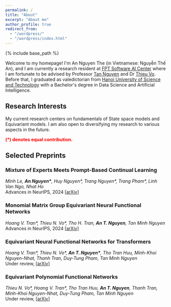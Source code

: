 ```yaml
---
permalink: /
title: "About"
excerpt: "About me"
author_profile: true
redirect_from: 
  - "/wordpress/"
  - "/wordpress/index.html"
---
```


{% include base_path %}

   
Welcome to my homepage! I'm An Nguyen The (in Vietnamese: Nguyễn Thế An), and I am currently a research resident at [FPT Software AI Center](https://fpt-aicenter.com/en/) where I am fortunate to be advised by Professor [Tan Nguyen](https://tanmnguyen89.github.io/) and Dr [Thieu Vo](https://scholar.google.at/citations?user=CM2qJSoAAAAJ&hl=en/). Before that, I graduated as valedictorian from [Hanoi University of Science and Technology](https://hust.edu.vn/) with a Bachelor's degree in Data Science and Artificial Intelligence. 

## Research Interests 
My current research centers on fundamentals of State space models and Equivariant models. I am also open to diversifying my research to various aspects in the future.


<span style="color:red"> **(\*) denotes equal contribution.** </span> <br/>
## Selected Preprints
### Mixture of Experts Meets Prompt-Based Continual Learning
*Minh Le, __An Nguyen\*__, Huy Nguyen\*, Trang Nguyen\*, Trang Pham\*, Linh Van Ngo, Nhat Ho*<br/>
Advances in NeurIPS, 2024 [[arXiv](https://arxiv.org/abs/2405.14124)]
### Monomial Matrix Group Equivariant Neural Functional Networks
*Hoang V. Tran\*, Thieu N. Vo\*, Tho H. Tran, __An T. Nguyen__, Tan Minh Nguyen*<br/>
Advances in NeurIPS, 2024 [[arXiv](https://arxiv.org/abs/2409.11697)]
### Equivariant Neural Functional Networks for Transformers
*Hoang V. Tran\*, Thieu N. Vo\*, __An T. Nguyen\*__, Tho Tran Huu, Minh-Khoi Nguyen-Nhat, Thanh Tran, Duy-Tung Pham, Tan Minh Nguyen*<br/>
Under review, [[arXiv](https://arxiv.org/abs/2410.04209)]
### Equivariant Polynomial Functional Networks
*Thieu N. Vo\*, Hoang V. Tran\*, Tho Tran Huu, __An T. Nguyen__, Thanh Tran, Minh-Khoi Nguyen-Nhat, Duy-Tung Pham, Tan Minh Nguyen*<br/>
Under review, [[arXiv](https://arxiv.org/abs/2410.04213)]



<!-- ## Selected Publications on Mixture of Experts
### On Least Squares Estimation in Softmax Gating Mixture of Experts
*__Huy Nguyen__, Nhat Ho, Alessandro Rinaldo*<br/>
Proceedings of the ICML, 2024. [[arXiv](https://arxiv.org/abs/2402.02952)]
### Is Temperature Sample Efficient for Softmax Gaussian Mixture of Experts?
*__Huy Nguyen__, Pedram Akbarian, Nhat Ho*<br/>
Proceedings of the ICML, 2024. [[arXiv](https://arxiv.org/abs/2401.13875)]
### Demystifying Softmax Gating Function in Gaussian Mixture of Experts 
*__Huy Nguyen__, TrungTin Nguyen, Nhat Ho*<br/>
Advances in NeurIPS, 2023  <span style="color:red"> **(Spotlight)** </span>. [[arXiv](https://arxiv.org/abs/2305.03288)] [[NeurIPS](https://openreview.net/pdf?id=cto6jIIbMZ)]
### Statistical Perspective of Top-K Sparse Softmax Gating Mixture of Experts
*__Huy Nguyen__, Pedram Akbarian, Fanqi Yan, Nhat Ho*<br/>
Proceedings of the ICLR, 2024. [[arXiv](https://arxiv.org/abs/2309.13850)]
### A General Theory for Softmax Gating Multinomial Logistic Mixture of Experts
*__Huy Nguyen__, Pedram Akbarian, TrungTin Nguyen, Nhat Ho*<br/>
Proceedings of the ICML, 2024. [[arXiv](https://arxiv.org/abs/2310.14188)]
### Towards Convergence Rates for Parameter Estimation in Gaussian-gated Mixture of Experts
*__Huy Nguyen\*__, TrungTin Nguyen\*, Khai Nguyen, Nhat Ho*<br/>
In AISTATS, 2024. [[arXiv](https://arxiv.org/abs/2305.07572)]
### On Parameter Estimation in Deviated Gaussian Mixture of Experts
*__Huy Nguyen__, Khai Nguyen, Nhat Ho*<br/>
In AISTATS, 2024. [[arXiv](https://arxiv.org/abs/2402.05220)]

## Selected Publications on Optimal Transport
### Entropic Gromov-Wasserstein between Gaussian Distributions
*__Huy Nguyen\*__, Khang Le\*, Dung Le\*, Dat Do, Tung Pham, Nhat Ho*<br/>
Proceedings of the ICML, 2022.  [[arXiv](https://arxiv.org/abs/2108.10961)] [[ICML](https://proceedings.mlr.press/v162/le22a.html)]
### On Multimarginal Partial Optimal Transport: Equivalent Forms and Computational Complexity
*__Huy Nguyen\*__, Khang Le\*, Khai Nguyen, Tung Pham, Nhat Ho*<br/>
In AISTATS, 2022.  [[arXiv](https://arxiv.org/abs/2108.07992)] [[AISTATS](https://proceedings.mlr.press/v151/le22a.html)]
### On Robust Optimal Transport: Computational Complexity and Barycenter Computation
*__Huy Nguyen\*__, Khang Le\*, Quang Minh Nguyen, Tung Pham, Hung Bui, Nhat Ho*<br/>
Advances in NeurIPS, 2021.  [[arXiv](https://arxiv.org/abs/2102.06857)] [[NeurIPS](https://proceedings.neurips.cc/paper/2021/hash/b80ba73857eed2a36dc7640e2310055a-Abstract.html)]



## Recent News
- **[May 2024]** Three new papers on Mixture of Experts [[1](https://arxiv.org/abs/2405.13997)], [[2](https://arxiv.org/abs/2405.14131)] and [[3](https://arxiv.org/abs/2405.14124)] are out!
- **[May 2024]** Three papers on Mixture of Experts, [[1](https://arxiv.org/abs/2402.02952)], [[2](https://arxiv.org/abs/2401.13875)] and [[3](https://arxiv.org/abs/2310.14188)], are accepted to ICML 2024.
- **[Apr 2024]** I was offered the AISTATS 2024 registration grant. See you in Valencia, Spain this May!
- **[Mar 2024]** I received the ICLR 2024 Travel Award. See you in Vienna, Austria this May!
- **[Feb 2024]** Two new papers on the applications of Mixture of Experts in Medical Images [[1](https://arxiv.org/abs/2402.03226)] and Large Language Models [[2](https://arxiv.org/abs/2402.02526)] are out!
- **[Feb 2024]** Two new papers on the theory of Mixture of Experts, [[1](https://arxiv.org/abs/2402.02952)] and [[2](https://arxiv.org/abs/2401.13875)], are out! 
- **[Jan 2024]** Two papers on Mixture of Experts, [[1](https://arxiv.org/abs/2305.07572)] and [[2](https://arxiv.org/abs/2402.05220)], are accepted to AISTATS 2024.
- **[Jan 2024]** Our paper "[Statistical Perspective of Top-K Sparse Softmax Gating Mixture of Experts](https://arxiv.org/abs/2309.13850)" is accepted to ICLR 2024.
- **[Dec 2023]** Our paper "[Fast Approximation of the Generalized Sliced-Wasserstein Distance](https://openreview.net/forum?id=u3JeFO8G8s)" is accepted to ICASSP 2024.
- **[Oct 2023]** I received the NeurIPS 2023 Scholar Award. See you in New Orleans this December!
- **[Oct 2023]** Our new paper "[A General Theory for Softmax Gating Multinomial Logistic Mixture of Experts](https://arxiv.org/pdf/2310.14188.pdf)" is out.
- **[Sep 2023]** Our new paper "[Statistical Perspective of Top-K Sparse Softmax Gating Mixture of Experts](https://arxiv.org/pdf/2309.13850.pdf)" is out.
- **[Sep 2023]** We have two papers accepted to NeurIPS 2023, [[1](https://arxiv.org/pdf/2305.03288.pdf)] as <span style="color:red"> **spotlight** </span> and [[2](https://arxiv.org/pdf/2301.11808.pdf)] as poster.
- **[Jul 2023]** We will present the paper "[Fast Approximation of the Generalized Sliced-Wasserstein Distance](https://openreview.net/pdf?id=u3JeFO8G8s)" at the Frontier4LCD workshop, ICML 2023.
- **[May 2023]** Three new papers on the Mixture of Experts theory are out! See more at [[1]](https://arxiv.org/abs/2305.03288), [[2]](https://arxiv.org/abs/2305.07572) and [[3](https://huynm99.github.io/Deviated_MoE.pdf)].
- **[Feb 2023]** Our new paper on Mixture Models theory "[Minimax Optimal Rate for Parameter Estimation in Multivariate Deviated Models](https://arxiv.org/abs/2301.11808)" is out.

## Professional Services
- Conference Reviewer: ICML (2022,2024), NeurIPS (2022-2024), AISTATS (2022-2024) and ICLR (2024).
- Journal Reviewer: Electronic Journal of Statistics
- Workshop Reviewer: Frontier4LCD (ICML 2023). -->
